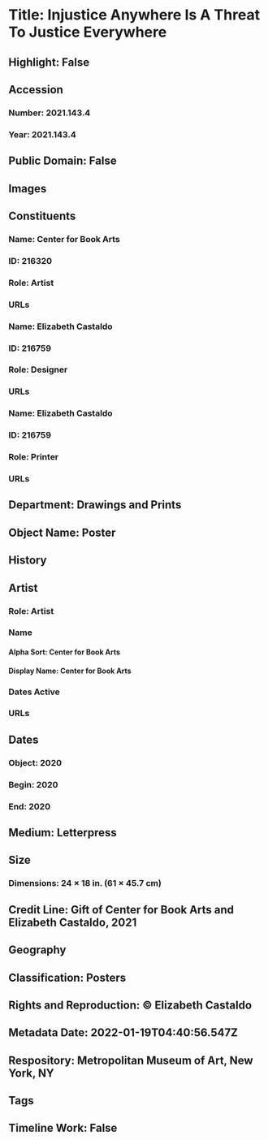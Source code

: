 # Title: Injustice Anywhere Is A Threat To Justice Everywhere
## Highlight: False
## Accession
### Number: 2021.143.4
### Year: 2021.143.4
## Public Domain: False
## Images
## Constituents
### Name: Center for Book Arts
### ID: 216320
### Role: Artist
### URLs
### Name: Elizabeth Castaldo
### ID: 216759
### Role: Designer
### URLs
### Name: Elizabeth Castaldo
### ID: 216759
### Role: Printer
### URLs
## Department: Drawings and Prints
## Object Name: Poster
## History
## Artist
### Role: Artist
### Name
#### Alpha Sort: Center for Book Arts
#### Display Name: Center for Book Arts
### Dates Active
### URLs
## Dates
### Object: 2020
### Begin: 2020
### End: 2020
## Medium: Letterpress
## Size
### Dimensions: 24 × 18 in. (61 × 45.7 cm)
## Credit Line: Gift of Center for Book Arts and Elizabeth Castaldo, 2021
## Geography
## Classification: Posters
## Rights and Reproduction: © Elizabeth Castaldo
## Metadata Date: 2022-01-19T04:40:56.547Z
## Respository: Metropolitan Museum of Art, New York, NY
## Tags
## Timeline Work: False